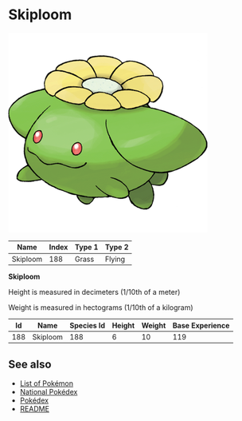 # Skiploom


![Skiploom](images/188.png)

| **Name** | **Index** | **Type 1** | **Type 2** |
|----|----|----|----|
| Skiploom | 188 | Grass | Flying  |

**Skiploom** 


Height is measured in decimeters (1/10th of a meter)

Weight is measured in hectograms (1/10th of a kilogram)

| **Id** | **Name** | **Species Id** | **Height** | **Weight** | **Base Experience** |
|--------|----------|----------------|------------|------------|---------------------|
| 188 | Skiploom | 188 | 6 | 10 | 119 |


## See also

- [List of Pokémon](../pokemon.md)
- [National Pokédex](../national_pokedex.md)
- [Pokédex](../pokedex.md)
- [README](../README.md)
